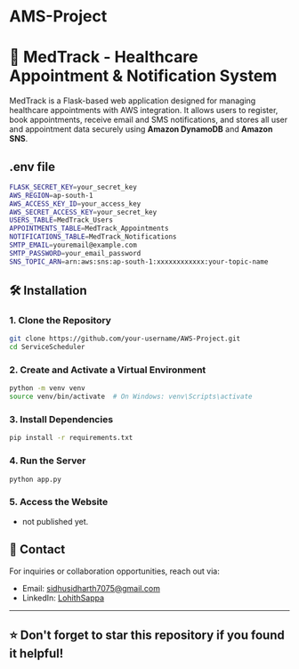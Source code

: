 # AMS-Project


# 🏥 MedTrack - Healthcare Appointment & Notification System

MedTrack is a Flask-based web application designed for managing healthcare appointments with AWS integration. It allows users to register, book appointments, receive email and SMS notifications, and stores all user and appointment data securely using **Amazon DynamoDB** and **Amazon SNS**.



## .env file

```bash
FLASK_SECRET_KEY=your_secret_key
AWS_REGION=ap-south-1
AWS_ACCESS_KEY_ID=your_access_key
AWS_SECRET_ACCESS_KEY=your_secret_key
USERS_TABLE=MedTrack_Users
APPOINTMENTS_TABLE=MedTrack_Appointments
NOTIFICATIONS_TABLE=MedTrack_Notifications
SMTP_EMAIL=youremail@example.com
SMTP_PASSWORD=your_email_password
SNS_TOPIC_ARN=arn:aws:sns:ap-south-1:xxxxxxxxxxxx:your-topic-name
```



## 🛠️ Installation

### 1. Clone the Repository
```bash
git clone https://github.com/your-username/AWS-Project.git
cd ServiceScheduler
```

### 2. Create and Activate a Virtual Environment
```bash
python -m venv venv
source venv/bin/activate  # On Windows: venv\Scripts\activate
```

### 3. Install Dependencies
```bash
pip install -r requirements.txt
```

### 4. Run the Server
```bash
python app.py
```

### 5. Access the Website
- not published yet.





## 📧 Contact
For inquiries or collaboration opportunities, reach out via:
- Email: [sidhusidharth7075@gmail.com](mailto:sidhusidharth7075@gmail.com)
- LinkedIn: [LohithSappa](https://www.linkedin.com/in/lohith-sappa-aab07629a/)

---
## ⭐ Don't forget to **star** this repository if you found it helpful!


